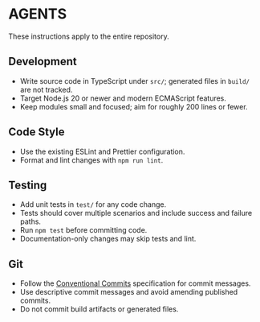 # AGENTS

These instructions apply to the entire repository.

## Development
- Write source code in TypeScript under `src/`; generated files in `build/` are not tracked.
- Target Node.js 20 or newer and modern ECMAScript features.
- Keep modules small and focused; aim for roughly 200 lines or fewer.

## Code Style
- Use the existing ESLint and Prettier configuration.
- Format and lint changes with `npm run lint`.

## Testing
- Add unit tests in `test/` for any code change.
- Tests should cover multiple scenarios and include success and failure paths.
- Run `npm test` before committing code.
- Documentation-only changes may skip tests and lint.

## Git
- Follow the [Conventional Commits](https://www.conventionalcommits.org/) specification for commit messages.
- Use descriptive commit messages and avoid amending published commits.
- Do not commit build artifacts or generated files.
